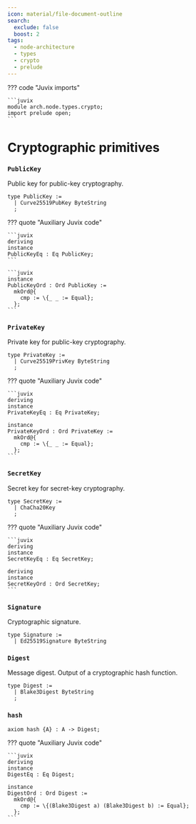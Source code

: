 ```yaml
---
icon: material/file-document-outline
search:
  exclude: false
  boost: 2
tags:
  - node-architecture
  - types
  - crypto
  - prelude
---
```


??? code "Juvix imports"

    ```juvix
    module arch.node.types.crypto;
    import prelude open;
    ```

# Cryptographic primitives

### `PublicKey`

Public key for public-key cryptography.

```juvix
type PublicKey :=
  | Curve25519PubKey ByteString
  ;
```

??? quote "Auxiliary Juvix code"

    ```juvix
    deriving
    instance
    PublicKeyEq : Eq PublicKey;
    ```

    ```juvix
    instance
    PublicKeyOrd : Ord PublicKey :=
      mkOrd@{
        cmp := \{_ _ := Equal};
      };
    ```

### `PrivateKey`

Private key for public-key cryptography.

```juvix
type PrivateKey :=
  | Curve25519PrivKey ByteString
  ;
```

??? quote "Auxiliary Juvix code"

    ```juvix
    deriving
    instance
    PrivateKeyEq : Eq PrivateKey;

    instance
    PrivateKeyOrd : Ord PrivateKey :=
      mkOrd@{
        cmp := \{_ _ := Equal};
      };
    ```

### `SecretKey`

Secret key for secret-key cryptography.

```juvix
type SecretKey :=
  | ChaCha20Key
  ;
```

??? quote "Auxiliary Juvix code"

    ```juvix
    deriving
    instance
    SecretKeyEq : Eq SecretKey;

    deriving
    instance
    SecretKeyOrd : Ord SecretKey;
    ```

### `Signature`

Cryptographic signature.

```juvix
type Signature :=
  | Ed25519Signature ByteString
```

### `Digest`

Message digest.
Output of a cryptographic hash function.

```juvix
type Digest :=
  | Blake3Digest ByteString
  ;
```

### `hash`

```juvix
axiom hash {A} : A -> Digest;
```

??? quote "Auxiliary Juvix code"

    ```juvix
    deriving
    instance
    DigestEq : Eq Digest;

    instance
    DigestOrd : Ord Digest :=
      mkOrd@{
        cmp := \{(Blake3Digest a) (Blake3Digest b) := Equal};
      };
    ```
